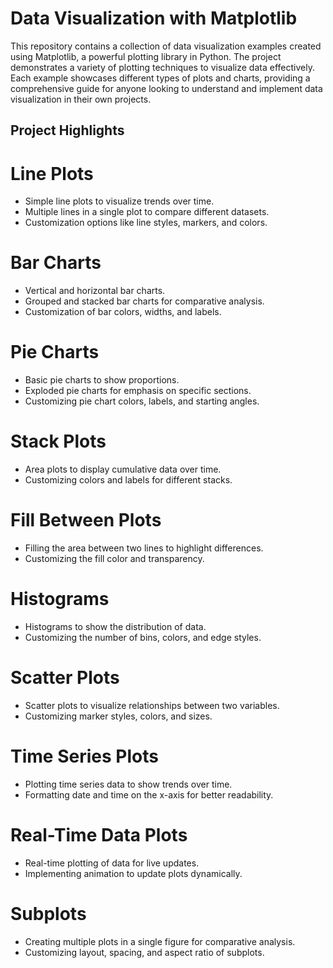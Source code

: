 # Data Visualization with Matplotlib
This repository contains a collection of data visualization examples created using Matplotlib, a powerful plotting library in Python. The project demonstrates a variety of plotting techniques to visualize data effectively. Each example showcases different types of plots and charts, providing a comprehensive guide for anyone looking to understand and implement data visualization in their own projects.

## Project Highlights
# Line Plots
  - Simple line plots to visualize trends over time.
  - Multiple lines in a single plot to compare different datasets.
  - Customization options like line styles, markers, and colors.

# Bar Charts
  - Vertical and horizontal bar charts.
  - Grouped and stacked bar charts for comparative analysis.
  - Customization of bar colors, widths, and labels.

# Pie Charts
  - Basic pie charts to show proportions.
  - Exploded pie charts for emphasis on specific sections.
  - Customizing pie chart colors, labels, and starting angles.

# Stack Plots
  - Area plots to display cumulative data over time.
  - Customizing colors and labels for different stacks.

# Fill Between Plots
  - Filling the area between two lines to highlight differences.
  - Customizing the fill color and transparency.

# Histograms
  - Histograms to show the distribution of data.
  - Customizing the number of bins, colors, and edge styles.

# Scatter Plots
  - Scatter plots to visualize relationships between two variables.
  - Customizing marker styles, colors, and sizes.

# Time Series Plots
  - Plotting time series data to show trends over time.
  - Formatting date and time on the x-axis for better readability.

# Real-Time Data Plots
  - Real-time plotting of data for live updates.
  - Implementing animation to update plots dynamically.

# Subplots
  - Creating multiple plots in a single figure for comparative analysis.
  - Customizing layout, spacing, and aspect ratio of subplots.
